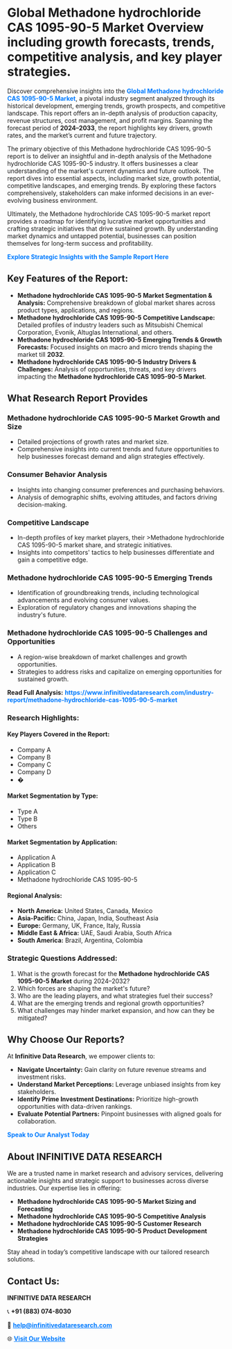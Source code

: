 <h1>Global Methadone hydrochloride CAS 1095-90-5 Market Overview including growth forecasts, trends, competitive analysis, and key player strategies.</h1>
<p>
Discover comprehensive insights into the 
<a href="https://www.infinitivedataresearch.com/industry-report/methadone-hydrochloride-cas-1095-90-5-market" rel="dofollow" style="color: #007BFF; text-decoration: none;"><strong>Global Methadone hydrochloride CAS 1095-90-5 Market</strong></a>, a pivotal industry segment analyzed through its historical development, emerging trends, growth prospects, and competitive landscape. This report offers an in-depth analysis of production capacity, revenue structures, cost management, and profit margins. Spanning the forecast period of <strong>2024–2033</strong>, the report highlights key drivers, growth rates, and the market’s current and future trajectory.
</p>
<p>
The primary objective of this Methadone hydrochloride CAS 1095-90-5 report is to deliver an insightful and in-depth analysis of the Methadone hydrochloride CAS 1095-90-5 industry. It offers businesses a clear understanding of the market's current dynamics and future outlook. The report dives into essential aspects, including market size, growth potential, competitive landscapes, and emerging trends. By exploring these factors comprehensively, stakeholders can make informed decisions in an ever-evolving business environment.
</p>
<p>
Ultimately, the Methadone hydrochloride CAS 1095-90-5 market report provides a roadmap for identifying lucrative market opportunities and crafting strategic initiatives that drive sustained growth. By understanding market dynamics and untapped potential, businesses can position themselves for long-term success and profitability.
</p>
<p>
<a href="https://www.infinitivedataresearch.com/request-sample/reportId=103126" style="color: #007BFF; text-decoration: none;"><strong>Explore Strategic Insights with the Sample Report Here</strong></a>
</p>

<h2>Key Features of the Report:</h2>
<ul>
<li><strong>Methadone hydrochloride CAS 1095-90-5 Market Segmentation & Analysis:</strong> Comprehensive breakdown of global market shares across product types, applications, and regions.</li>
<li><strong>Methadone hydrochloride CAS 1095-90-5 Competitive Landscape:</strong> Detailed profiles of industry leaders such as Mitsubishi Chemical Corporation, Evonik, Altuglas International, and others.</li>
<li><strong>Methadone hydrochloride CAS 1095-90-5 Emerging Trends & Growth Forecasts:</strong> Focused insights on macro and micro trends shaping the market till <strong>2032</strong>.</li>
<li><strong>Methadone hydrochloride CAS 1095-90-5 Industry Drivers & Challenges:</strong> Analysis of opportunities, threats, and key drivers impacting the <strong>Methadone hydrochloride CAS 1095-90-5 Market</strong>.</li>
</ul>

<h2>What Research Report Provides</h2>
<h3>Methadone hydrochloride CAS 1095-90-5 Market Growth and Size</h3>
<ul>
<li>Detailed projections of growth rates and market size.</li>
<li>Comprehensive insights into current trends and future opportunities to help businesses forecast demand and align strategies effectively.</li>
</ul>

<h3>Consumer Behavior Analysis</h3>
<ul>
<li>Insights into changing consumer preferences and purchasing behaviors.</li>
<li>Analysis of demographic shifts, evolving attitudes, and factors driving decision-making.</li>
</ul>

<h3>Competitive Landscape</h3>
<ul>
<li>In-depth profiles of key market players, their >Methadone hydrochloride CAS 1095-90-5 market share, and strategic initiatives.</li>
<li>Insights into competitors' tactics to help businesses differentiate and gain a competitive edge.</li>
</ul>

<h3>Methadone hydrochloride CAS 1095-90-5 Emerging Trends</h3>
<ul>
<li>Identification of groundbreaking trends, including technological advancements and evolving consumer values.</li>
<li>Exploration of regulatory changes and innovations shaping the industry's future.</li>
</ul>

<h3>Methadone hydrochloride CAS 1095-90-5 Challenges and Opportunities</h3>
<ul>
<li>A region-wise breakdown of market challenges and growth opportunities.</li>
<li>Strategies to address risks and capitalize on emerging opportunities for sustained growth.</li>
</ul>
<p><strong>Read Full Analysis:</strong> <a href="https://www.infinitivedataresearch.com/industry-report/methadone-hydrochloride-cas-1095-90-5-market" rel="dofollow" style="color: #007BFF; text-decoration: none;"><strong>https://www.infinitivedataresearch.com/industry-report/methadone-hydrochloride-cas-1095-90-5-market</strong></a></p>
<h3>Research Highlights:</h3>
<h4>Key Players Covered in the Report:</h4>
<ul><li>Company A</li><li>Company B</li><li>Company C</li><li>Company D</li><li>�</li></ul>
<h4>Market Segmentation by Type:</h4>
<ul><li>Type A</li><li>Type B</li><li>Others</li></ul>
<h4>Market Segmentation by Application:</h4>
<ul><li>Application A</li><li>Application B</li><li>Application C</li><li>Methadone hydrochloride CAS 1095-90-5</li></ul>

<h4>Regional Analysis:</h4>
<ul>
<li><strong>North America:</strong> United States, Canada, Mexico</li>
<li><strong>Asia-Pacific:</strong> China, Japan, India, Southeast Asia</li>
<li><strong>Europe:</strong> Germany, UK, France, Italy, Russia</li>
<li><strong>Middle East & Africa:</strong> UAE, Saudi Arabia, South Africa</li>
<li><strong>South America:</strong> Brazil, Argentina, Colombia</li>
</ul>

<h3>Strategic Questions Addressed:</h3>
<ol>
<li>What is the growth forecast for the <strong>Methadone hydrochloride CAS 1095-90-5 Market</strong> during 2024–2032?</li>
<li>Which forces are shaping the market's future?</li>
<li>Who are the leading players, and what strategies fuel their success?</li>
<li>What are the emerging trends and regional growth opportunities?</li>
<li>What challenges may hinder market expansion, and how can they be mitigated?</li>
</ol>

<h2>Why Choose Our Reports?</h2>
<p>At <strong>Infinitive Data Research</strong>, we empower clients to:</p>
<ul>
<li><strong>Navigate Uncertainty:</strong> Gain clarity on future revenue streams and investment risks.</li>
<li><strong>Understand Market Perceptions:</strong> Leverage unbiased insights from key stakeholders.</li>
<li><strong>Identify Prime Investment Destinations:</strong> Prioritize high-growth opportunities with data-driven rankings.</li>
<li><strong>Evaluate Potential Partners:</strong> Pinpoint businesses with aligned goals for collaboration.</li>
</ul>
<p><a href="https://www.infinitivedataresearch.com/industry-report/methadone-hydrochloride-cas-1095-90-5-market" rel="dofollow" style="color: #007BFF; text-decoration: none;"><strong>Speak to Our Analyst Today</strong></a></p>

<h2>About INFINITIVE DATA RESEARCH</h2>
<p>We are a trusted name in market research and advisory services, delivering actionable insights and strategic support to businesses across diverse industries. Our expertise lies in offering:</p>
<ul>
<li><strong>Methadone hydrochloride CAS 1095-90-5 Market Sizing and Forecasting</strong></li>
<li><strong>Methadone hydrochloride CAS 1095-90-5 Competitive Analysis</strong></li>
<li><strong>Methadone hydrochloride CAS 1095-90-5 Customer Research</strong></li>
<li><strong>Methadone hydrochloride CAS 1095-90-5 Product Development Strategies</strong></li>
</ul>
<p>Stay ahead in today’s competitive landscape with our tailored research solutions.</p>

<h2>Contact Us:</h2>
<p><strong>INFINITIVE DATA RESEARCH</strong></p>
<p>📞 <strong>+91 (883) 074-8030</strong></p>
<p>📧 <strong><a href="mailto:help@infinitivedataresearch.com" style="color: #007BFF;">help@infinitivedataresearch.com</a></strong></p>
<p>🌐 <strong><a href="https://www.infinitivedataresearch.com" rel="dofollow" style="color: #007BFF;">Visit Our Website</a></strong></p>